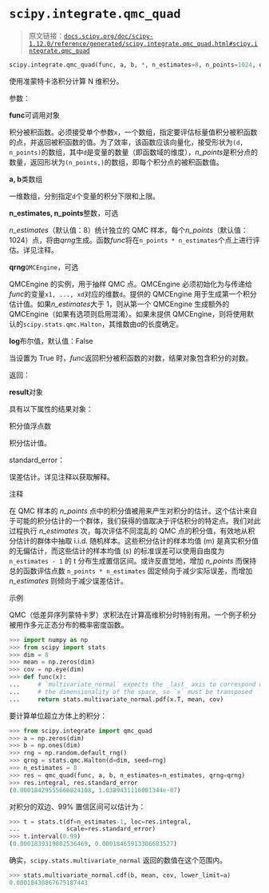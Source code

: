 # `scipy.integrate.qmc_quad`

> 原文链接：[`docs.scipy.org/doc/scipy-1.12.0/reference/generated/scipy.integrate.qmc_quad.html#scipy.integrate.qmc_quad`](https://docs.scipy.org/doc/scipy-1.12.0/reference/generated/scipy.integrate.qmc_quad.html#scipy.integrate.qmc_quad)

```py
scipy.integrate.qmc_quad(func, a, b, *, n_estimates=8, n_points=1024, qrng=None, log=False)
```

使用准蒙特卡洛积分计算 N 维积分。

参数：

**func**可调用对象

积分被积函数。必须接受单个参数`x`，一个数组，指定要评估标量值积分被积函数的点，并返回被积函数的值。为了效率，该函数应该向量化，接受形状为`(d, n_points)`的数组，其中`d`是变量的数量（即函数域的维度），*n_points*是积分点的数量，返回形状为`(n_points,)`的数组，即每个积分点的被积函数值。

**a, b**类数组

一维数组，分别指定`d`个变量的积分下限和上限。

**n_estimates, n_points**整数，可选

*n_estimates*（默认值：8）统计独立的 QMC 样本，每个*n_points*（默认值：1024）点，将由*qrng*生成。函数*func*将在`n_points * n_estimates`个点上进行评估。详见注释。

**qrng**`QMCEngine`，可选

QMCEngine 的实例，用于抽样 QMC 点。QMCEngine 必须初始化为与传递给*func*的变量`x1, ..., xd`对应的维数`d`。提供的 QMCEngine 用于生成第一个积分估计值。如果*n_estimates*大于 1，则从第一个 QMCEngine 生成额外的 QMCEngine（如果有选项则启用混淆）。如果未提供 QMCEngine，则将使用默认的`scipy.stats.qmc.Halton`，其维数由*a*的长度确定。

**log**布尔值，默认值：False

当设置为 True 时，*func*返回积分被积函数的对数，结果对象包含积分的对数。

返回：

**result**对象

具有以下属性的结果对象：

积分值浮点数

积分估计值。

standard_error：

误差估计。详见注释以获取解释。

注释

在 QMC 样本的 *n_points* 点中的积分值被用来产生对积分的估计。这个估计来自于可能的积分估计的一个群体，我们获得的值取决于评估积分的特定点。我们对此过程执行 *n_estimates* 次，每次评估不同混乱的 QMC 点的积分值，有效地从积分估计的群体中抽取 i.i.d. 随机样本。这些积分估计的样本均值 \(m\) 是真实积分值的无偏估计，而这些估计的样本均值 \(s\) 的标准误差可以使用自由度为 `n_estimates - 1` 的 t 分布生成置信区间。或许反直觉地，增加 *n_points* 而保持总的函数评估点数 `n_points * n_estimates` 固定倾向于减少实际误差，而增加 *n_estimates* 则倾向于减少误差估计。

示例

QMC（低差异序列蒙特卡罗）求积法在计算高维积分时特别有用。一个例子积分被用作多元正态分布的概率密度函数。

```py
>>> import numpy as np
>>> from scipy import stats
>>> dim = 8
>>> mean = np.zeros(dim)
>>> cov = np.eye(dim)
>>> def func(x):
...     # `multivariate_normal` expects the _last_ axis to correspond with
...     # the dimensionality of the space, so `x` must be transposed
...     return stats.multivariate_normal.pdf(x.T, mean, cov) 
```

要计算单位超立方体上的积分：

```py
>>> from scipy.integrate import qmc_quad
>>> a = np.zeros(dim)
>>> b = np.ones(dim)
>>> rng = np.random.default_rng()
>>> qrng = stats.qmc.Halton(d=dim, seed=rng)
>>> n_estimates = 8
>>> res = qmc_quad(func, a, b, n_estimates=n_estimates, qrng=qrng)
>>> res.integral, res.standard_error
(0.00018429555666024108, 1.0389431116001344e-07) 
```

对积分的双边、99% 置信区间可以估计为：

```py
>>> t = stats.t(df=n_estimates-1, loc=res.integral,
...             scale=res.standard_error)
>>> t.interval(0.99)
(0.0001839319802536469, 0.00018465913306683527) 
```

确实，`scipy.stats.multivariate_normal` 返回的数值在这个范围内。

```py
>>> stats.multivariate_normal.cdf(b, mean, cov, lower_limit=a)
0.00018430867675187443 
```
